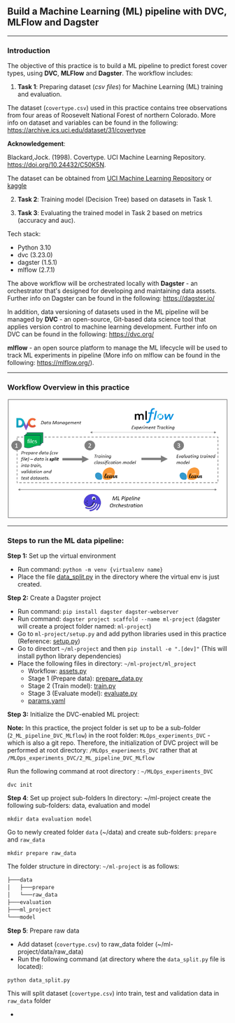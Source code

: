 ## Build a Machine Learning (ML) pipeline with DVC, MLFlow and Dagster
---

### Introduction
The objective of this practice is to build a ML pipeline to predict forest cover types, using **DVC**, **MLFlow** and **Dagster**. The workflow includes:
1. **Task 1**: Preparing dataset (*csv files*) for Machine Learning (ML) training and evaluation.

  The dataset (`covertype.csv`) used in this practice contains tree observations from four areas of Roosevelt National Forest of northern Colorado. More info on dataset and variables can be found in the following:  
  https://archive.ics.uci.edu/dataset/31/covertype

  **Acknowledgement**:

  Blackard,Jock. (1998). Covertype. UCI Machine Learning Repository. https://doi.org/10.24432/C50K5N.

  The dataset can be obtained from [UCI Machine Learning Repository](https://archive.ics.uci.edu/dataset/31/covertype) or [kaggle](https://www.kaggle.com/datasets/uciml/forest-cover-type-dataset/data)
  
2. **Task 2**: Training model (Decision Tree) based on datasets in Task 1.
  
3. **Task 3**: Evaluating the trained model in Task 2 based on metrics (accuracy and auc).

Tech stack:
- Python 3.10
- dvc (3.23.0)
- dagster (1.5.1)
- mlflow (2.7.1)

The above workflow will be orchestrated locally with **Dagster** - an orchestrator that's designed for developing and maintaining data assets. Further info on Dagster can be found in the following: https://dagster.io/

In addition, data versioning of datasets used in the ML pipeline will be managed by **DVC** - an open-source, Git-based data science tool that applies version control to machine learning development. Further info on DVC can be found in the following: https://dvc.org/ 

**mlflow** - an open source platform to manage the ML lifecycle will be used to track ML experiments in pipeline (More info on mlflow can be found in the following: https://mlflow.org/).

---
### Workflow Overview in this practice

  ![ml_workflow](https://github.com/DoThNg/MLOps_experiments_DVC/blob/main/2_ML_Pipeline_DVC_MLflow/docs/ml_workflow.png)

---

### Steps to run the ML data pipeline:
**Step 1:** Set up the virtual environment 
- Run command: `python -m venv {virtualenv name}`
- Place the file [data_split.py](https://github.com/DoThNg/MLOps_experiments_DVC/blob/main/2_ML_Pipeline_DVC_MLflow/data_split.py) in the directory where the virtual env is just created.

**Step 2:** Create a Dagster project
- Run command: `pip install dagster dagster-webserver`
- Run command: `dagster project scaffold --name ml-project` (dagster will create a project folder named: `ml-project`)
- Go to `ml-project/setup.py` and add python libraries used in this practice (Reference: [setup.py](https://github.com/DoThNg/MLOps_experiments_DVC/blob/main/2_ML_Pipeline_DVC_MLflow/ml-project/setup.py))
- Go to directort `~/ml-project` and then `pip install -e ".[dev]"` (This will install python library dependencies)
- Place the following files in directory: `~/ml-project/ml_project`
  - Workflow: [assets.py](https://github.com/DoThNg/MLOps_experiments_DVC/blob/main/2_ML_Pipeline_DVC_MLflow/ml-project/ml_project/assets.py)
  - Stage 1 (Prepare data): [prepare_data.py](https://github.com/DoThNg/MLOps_experiments_DVC/blob/main/2_ML_Pipeline_DVC_MLflow/ml-project/ml_project/prepare_data.py)
  - Stage 2 (Train model): [train.py](https://github.com/DoThNg/MLOps_experiments_DVC/blob/main/2_ML_Pipeline_DVC_MLflow/ml-project/ml_project/train.py)
  - Stage 3 (Evaluate model): [evaluate.py](https://github.com/DoThNg/MLOps_experiments_DVC/blob/main/2_ML_Pipeline_DVC_MLflow/ml-project/ml_project/evaluate.py)
  - [params.yaml](https://github.com/DoThNg/MLOps_experiments_DVC/blob/main/2_ML_Pipeline_DVC_MLflow/ml-project/ml_project/params.yaml)

**Step 3:** Initialize the DVC-enabled ML project:

**Note:**
In this practice, the project folder is set up to be a sub-folder (`2_ML_pipeline_DVC_MLflow`) in the root folder: `MLOps_experiments_DVC` - which is also a git repo. Therefore, the initialization of DVC project will be performed at root directory: `/MLOps_experiments_DVC` rather that at `/MLOps_experiments_DVC/2_ML_pipeline_DVC_MLflow`

Run the following command at root directory : `~/MLOps_experiments_DVC`

```
dvc init
```

**Step 4**: Set up project sub-folders 
In directory: ~/ml-project create the following sub-folders: data, evaluation and model
```
mkdir data evaluation model
```
Go to newly created folder `data` (~/data) and create sub-folders: `prepare` and `raw_data`

```
mkdir prepare raw_data
```

The folder structure in directory: `~/ml-project` is as follows:
```bash
├───data
│   ├───prepare
│   └───raw_data
├───evaluation
├───ml_project
└───model
```

**Step 5**: Prepare raw data
- Add dataset (`covertype.csv`) to raw_data folder (~/ml-project/data/raw_data)
- Run the following command (at directory where the `data_split.py` file is located): 
```
python data_split.py
```

This will split dataset (`covertype.csv`) into train, test and validation data in `raw_data` folder 

-




